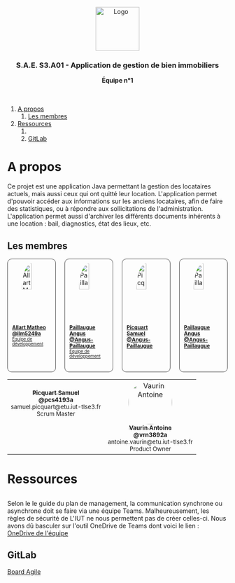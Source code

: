 
<br/>
<div align="center">
  <img src="https://moodle.iut-tlse3.fr/pluginfile.php/1/core_admin/logocompact/300x300/1724778960/Logo_IUT_ACT_couleurs.png" alt="Logo" height="100">
  <h3 align="center">S.A.E. S3.A01 - Application de gestion de bien immobiliers</h3>
  <b align="center">
    Équipe n°1
  </b>
  <br />
  <br />
  <br />
</div>

1. [A propos](#a-propos)
   1. [Les membres](#les-membres)
2. [Ressources](#ressources)
   1. [](#)
   2. [GitLab](#gitlab)



# A propos

Ce projet est une application Java permettant la gestion des locataires actuels, mais aussi ceux qui ont quitté leur location. L'application permet d'pouvoir accéder aux informations sur les anciens locataires, afin de faire des statistiques, ou à répondre aux sollicitations de l'administration. L'application permet aussi d'archiver les différents documents inhérents à une location : bail, diagnostics, état des lieux, etc.


## Les membres

<div style="display: grid; grid-template-columns: repeat(4, 1fr); gap: 20px;">
  <a href="https://gitlab.info.iut-tlse3.fr/llm5249a" style="display: flex; flex-direction: column; align-items: center; gap: 20px; border: 1px solid #404040; padding: 10px; border-radius:10px;">
    <img src="https://avatars.githubusercontent.com/u/88200698" style="border-radius: 100%; width: 50%" alt="Allart Matheo"/>
    <sub>
      <b>Allart Matheo</b>
      <br />
      <b>@llm5249a</b>
      <br />
      <small>Équipe de développement</small>
    </sub>
  </a>
  <a href="https://gitlab.info.iut-tlse3.fr/pln5132a" style="display: flex; flex-direction: column; align-items: center; gap: 20px; border: 1px solid #404040; padding: 10px; border-radius:10px;">
    <img src="https://avatars.githubusercontent.com/u/88200698" style="border-radius: 100%; width: 50%" alt="Paillaugue Angus"/>
    <sub>
      <b>Paillaugue Angus</b>
      <br />
      <b>@Angus-Paillaugue</b>
      <br />
      <small>Équipe de développement</small>
    </sub>
  </a>
  <a href="https://gitlab.info.iut-tlse3.fr/pln5132a" style="display: flex; flex-direction: column; align-items: center; gap: 20px; border: 1px solid #404040; padding: 10px; border-radius:10px;">
    <img src="https://secure.gravatar.com/avatar/dd648b06014a20ebad04f74a13b48c5718dd032f80f4f9345799b12e97ae93dd?s=1600&d=identicon" style="border-radius: 100%; width: 50%" alt="Picquart Samuel"/>
    <sub>
      <b>Picquart Samuel</b>
      <br />
      <b>@Angus-Paillaugue</b>
    </sub>
  </a>
  <a href="https://gitlab.info.iut-tlse3.fr/pcs4193a" style="display: flex; flex-direction: column; align-items: center; gap: 20px; border: 1px solid #404040; padding: 10px; border-radius:10px;">
    <img src="https://avatars.githubusercontent.com/u/88200698" style="border-radius: 100%; width: 50%" alt="Paillaugue Angus"/>
    <sub>
      <b>Paillaugue Angus</b>
      <br />
      <b>@Angus-Paillaugue</b>
    </sub>
  </a>
</div>

<table>
  <tbody>
    <tr>
      <td align="center" valign="top">
        <a href="https://secure.gravatar.com/avatar/dd648b06014a20ebad04f74a13b48c5718dd032f80f4f9345799b12e97ae93dd?s=1600&d=identicon" style="border-radius: 100%;" width="100px;" width="100px;" alt="Picquart Samuel"/>
          <br />
          <sub>
            <b>Picquart Samuel</b>
            <br />
            <b>@pcs4193a</b>
            <br />
          </sub>
        </a>
        <small>samuel.picquart@etu.iut-tlse3.fr</small>
        <br />
        <small>Scrum Master</small>
      </td>
      <td align="center" valign="top">
        <a href="https://gitlab.info.iut-tlse3.fr/vrn3892a">
          <img src="https://secure.gravatar.com/avatar/03489ac7c3f6807961887a32212a84f54460d0c8dc80a13f9f9945ee2c122d07?s=80&d=identicon&width=100" style="border-radius: 100%;" width="100px;" width="100px;" alt="Vaurin Antoine"/>
          <br />
          <sub>
            <b>Vaurin Antoine</b>
            <br />
            <b>@vrn3892a</b>
            <br />
          </sub>
        </a>
        <small>antoine.vaurin@etu.iut-tlse3.fr</small>
        <br />
        <small>Product Owner</small>
      </td>
    </tr>
  </tbody>
</table>


# Ressources

##

Selon le le guide du plan de management, la communication synchrone ou asynchrone doit se faire via une équipe Teams. Malheureusement, les règles de sécurité de L'IUT ne nous permettent pas de créer celles-ci. Nous avons dû basculer sur l'outil OneDrive de Teams dont voici le lien : [OneDrive de l'équipe](https://toulouse3-my.sharepoint.com/:f:/r/personal/samuel_picquart_etu_iut-tlse3_fr/Documents/SA%C3%893A.01?csf=1&web=1&e=rL5tSF)


## GitLab

[Board Agile](https://gitlab.info.iut-tlse3.fr/vrn3892a/sae3a01/-/boards)

